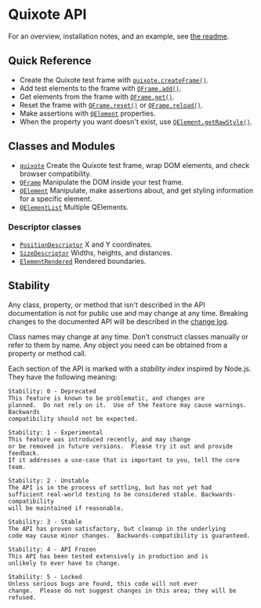 # Quixote API

For an overview, installation notes, and an example, see [the readme](../README.md).


## Quick Reference

* Create the Quixote test frame with [`quixote.createFrame()`](quixote.md#quixotecreateframe).
* Add test elements to the frame with [`QFrame.add()`](QFrame.md#frameadd).
* Get elements from the frame with [`QFrame.get()`](QFrame.md#frameget).
* Reset the frame with [`QFrame.reset()`](QFrame.md#framereset) or [`QFrame.reload()`](QFrame.md#framereload).
* Make assertions with [`QElement`](QElement.md#properties) properties.
* When the property you want doesn't exist, use [`QElement.getRawStyle()`](QElement.md#elementgetrawstyle).


## Classes and Modules

* [`quixote`](quixote.md) Create the Quixote test frame, wrap DOM elements, and check browser compatibility.
* [`QFrame`](QFrame.md) Manipulate the DOM inside your test frame.
* [`QElement`](QElement.md) Manipulate, make assertions about, and get styling information for a specific element.
* [`QElementList`](QElementList.md) Multiple QElements.

### Descriptor classes

* [`PositionDescriptor`](PositionDescriptor.md) X and Y coordinates.
* [`SizeDescriptor`](SizeDescriptor.md) Widths, heights, and distances.
* [`ElementRendered`](ElementRendered.md) Rendered boundaries.


## Stability

Any class, property, or method that isn't described in the API documentation is not for public use and may change at any time. Breaking changes to the documented API will be described in the [change log](../CHANGELOG.md).

Class names may change at any time. Don't construct classes manually or refer to them by name. Any object you need can be obtained from a property or method call.

Each section of the API is marked with a *stability index* inspired by Node.js. They have the following meaning:
 
```
Stability: 0 - Deprecated
This feature is known to be problematic, and changes are
planned.  Do not rely on it.  Use of the feature may cause warnings.  Backwards
compatibility should not be expected.

Stability: 1 - Experimental
This feature was introduced recently, and may change
or be removed in future versions.  Please try it out and provide feedback.
If it addresses a use-case that is important to you, tell the core team.

Stability: 2 - Unstable
The API is in the process of settling, but has not yet had
sufficient real-world testing to be considered stable. Backwards-compatibility
will be maintained if reasonable.

Stability: 3 - Stable
The API has proven satisfactory, but cleanup in the underlying
code may cause minor changes.  Backwards-compatibility is guaranteed.

Stability: 4 - API Frozen
This API has been tested extensively in production and is
unlikely to ever have to change.

Stability: 5 - Locked
Unless serious bugs are found, this code will not ever
change.  Please do not suggest changes in this area; they will be refused.
```
